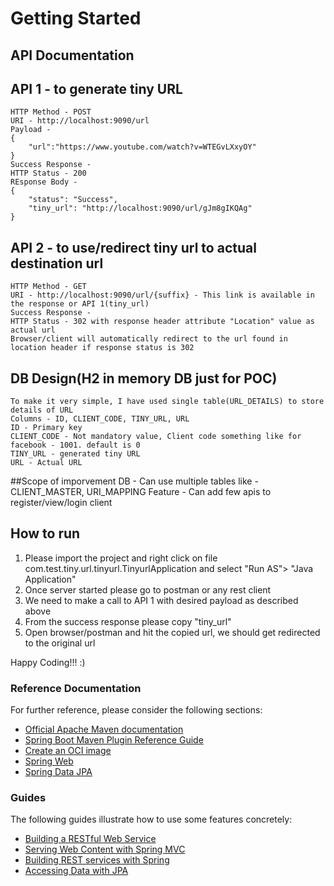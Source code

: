 # Getting Started


## API Documentation
## API 1 - to generate tiny URL
	HTTP Method - POST  
	URI - http://localhost:9090/url
	Payload - 
	{
	    "url":"https://www.youtube.com/watch?v=WTEGvLXxyOY"
	}
	Success Response -
	HTTP Status - 200
	REsponse Body - 
	{
	    "status": "Success",
	    "tiny_url": "http://localhost:9090/url/gJm8gIKQAg"
	}

## API 2 - to use/redirect tiny url to actual destination url
	HTTP Method - GET
	URI - http://localhost:9090/url/{suffix} - This link is available in the response or API 1(tiny_url)
	Success Response -
	HTTP Status - 302 with response header attribute "Location" value as actual url
	Browser/client will automatically redirect to the url found in location header if response status is 302
	
## DB Design(H2 in memory DB just for POC)
	To make it very simple, I have used single table(URL_DETAILS) to store details of URL
	Columns - ID, CLIENT_CODE, TINY_URL, URL
	ID - Primary key
	CLIENT_CODE - Not mandatory value, Client code something like for facebook - 1001. default is 0
	TINY_URL - generated tiny URL 
	URL - Actual URL

##Scope of imporvement
DB -
	Can use multiple tables like - CLIENT_MASTER, URI_MAPPING
Feature -
	Can add few apis to register/view/login client 

## How to run
1) Please import the project and right click on file com.test.tiny.url.tinyurl.TinyurlApplication and select "Run AS"> "Java Application"
2) Once server started please go to postman or any rest client
3) We need to make a call to API 1 with desired payload as described above
4) From the success response please copy "tiny_url"
5) Open browser/postman and hit the copied url, we should get redirected to the original url

Happy Coding!!! :) 






### Reference Documentation
For further reference, please consider the following sections:

* [Official Apache Maven documentation](https://maven.apache.org/guides/index.html)
* [Spring Boot Maven Plugin Reference Guide](https://docs.spring.io/spring-boot/docs/2.5.5/maven-plugin/reference/html/)
* [Create an OCI image](https://docs.spring.io/spring-boot/docs/2.5.5/maven-plugin/reference/html/#build-image)
* [Spring Web](https://docs.spring.io/spring-boot/docs/2.5.5/reference/htmlsingle/#boot-features-developing-web-applications)
* [Spring Data JPA](https://docs.spring.io/spring-boot/docs/2.5.5/reference/htmlsingle/#boot-features-jpa-and-spring-data)

### Guides
The following guides illustrate how to use some features concretely:

* [Building a RESTful Web Service](https://spring.io/guides/gs/rest-service/)
* [Serving Web Content with Spring MVC](https://spring.io/guides/gs/serving-web-content/)
* [Building REST services with Spring](https://spring.io/guides/tutorials/bookmarks/)
* [Accessing Data with JPA](https://spring.io/guides/gs/accessing-data-jpa/)

